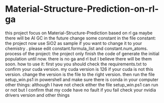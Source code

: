 # Material-Structure-Prediction-on-rl-ga
this project focus on Material-Structure-Prediction based on rl ga maybe there will be AI GC in the future
change some constant in the file constant: 
  the project now use SiO2 as sample if you want to change it to your chemistry .
  please edit constant.formula_list and constant.num_atoms.
process of the project:
  the project only finish the code of generate the initial population until now.
  there is no ga and rl but I believe there will be them soon.
how to use it:
  first you you should check the requirements.txt to confirm your cuda version.
  my cuda version is 126 if your cuda is not this version. 
  change the version is the file to the right version. 
  then run the file setup_win.ps1 in powershell and make sure there is conda in your computer
other things:
although I have not check either the file setup_win.ps1 can run or not
but I confirm that my code have no fault
if you fail check your nvidia drivers version and other things
